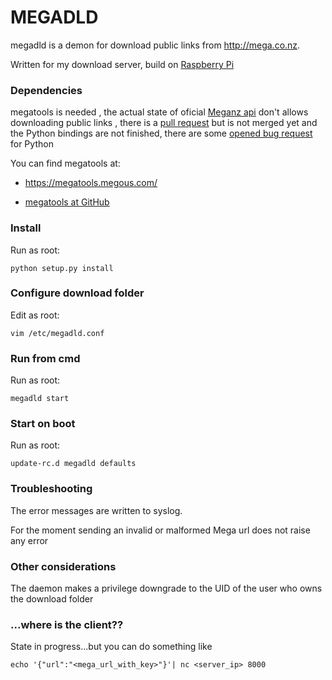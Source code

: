 # MEGADLD
megadld is a demon for download public links from http://mega.co.nz.

Written for my download server, build on [Raspberry Pi](https://www.raspberrypi.org/)

### Dependencies
megatools is needed , the actual state of oficial [Meganz api](https://github.com/meganz/sdk) don't 
allows downloading public links , there is a [pull request](https://github.com/meganz/sdk/pull/397) but is 
not merged yet and the Python bindings are not finished, there are 
some [opened bug request](https://github.com/meganz/sdk/issues/435) for Python

You can find megatools at:

- https://megatools.megous.com/

- [megatools at GitHub](https://github.com/megous/megatools)

### Install
Run as root:
```
python setup.py install
```

### Configure download folder
Edit as root:
```
vim /etc/megadld.conf
```

### Run from cmd
Run as root:
```
megadld start
```

### Start on boot
Run as root:
```
update-rc.d megadld defaults
```

### Troubleshooting
The error messages are written to syslog.

For the moment sending an invalid or malformed Mega url does not raise any error

### Other considerations
The daemon makes a privilege downgrade to the UID of the user who owns the download folder

### ...where is the client??
State in progress...but you can do something like
```
echo '{"url":"<mega_url_with_key>"}'| nc <server_ip> 8000
```